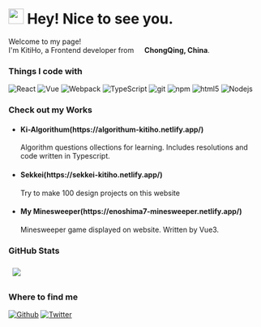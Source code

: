 <h1><img src="https://emojis.slackmojis.com/emojis/images/1531849430/4246/blob-sunglasses.gif?1531849430" width="30"/> Hey! Nice to see you.</h1>

<p>Welcome to my page! </br> I'm KitiHo, a Frontend developer from <img src="https://www.webfx.com/wp-content/themes/fx/assets/img/tools/emoji-cheat-sheet/graphics/emojis/cn.png" width="13"/> <b>ChongQing, China</b>.
<h3>Things I code with</h3>
<p>
  <img alt="React" src="https://img.shields.io/badge/-React-45b8d8?style=flat-square&logo=react&logoColor=white" />
  <img alt="Vue" src="https://img.shields.io/badge/-Vue-43853d?style=flat-square&logo=Vue.js&logoColor=white" />
  <img alt="Webpack" src="https://img.shields.io/badge/-Webpack-8DD6F9?style=flat-square&logo=webpack&logoColor=white" /> 
  <img alt="TypeScript" src="https://img.shields.io/badge/-TypeScript-007ACC?style=flat-square&logo=typescript&logoColor=white" />
  <img alt="git" src="https://img.shields.io/badge/-Git-F05032?style=flat-square&logo=git&logoColor=white" />
  <img alt="npm" src="https://img.shields.io/badge/-NPM-CB3837?style=flat-square&logo=npm&logoColor=white" />
  <img alt="html5" src="https://img.shields.io/badge/-HTML5-E34F26?style=flat-square&logo=html5&logoColor=white" />
  <img alt="Nodejs" src="https://img.shields.io/badge/-Nodejs-43853d?style=flat-square&logo=Node.js&logoColor=white" />
</p>

<h3>Check out my Works</h3>

  <ul>
    <li>
      <h4>Ki-Algorithum(https://algorithum-kitiho.netlify.app/)</h4>      
      <div>Algorithm questions ollections for learning. Includes resolutions and code written in Typescript.</div>        
    </li>
  <li>
      <h4>Sekkei(https://sekkei-kitiho.netlify.app/)</h4>      
      <div>Try to make 100 design projects on this website</div>        
    </li>
  <li>
      <h4>My Minesweeper(https://enoshima7-minesweeper.netlify.app/)</h4>      
      <div>Minesweeper game displayed on website. Written by Vue3.</div>        
    </li>
  </ul>

<h3> GitHub Stats </h3>
<a href="https://github.com/KitiHo">
  <img align="center" style="margin:0.5rem" src="https://github-readme-stats.vercel.app/api/?username=KitiHo&show_icons=true" />
</a>

<h3>Where to find me</h3>
<p><a href="https://github.com/KitiHo" target="_blank"><img alt="Github" src="https://img.shields.io/badge/GitHub-%2312100E.svg?&style=for-the-badge&logo=Github&logoColor=white" /></a> <a href="https://twitter.com/KitiHo" target="_blank"><img alt="Twitter" src="https://img.shields.io/badge/twitter-%231DA1F2.svg?&style=for-the-badge&logo=twitter&logoColor=white" /></a>
</p>

